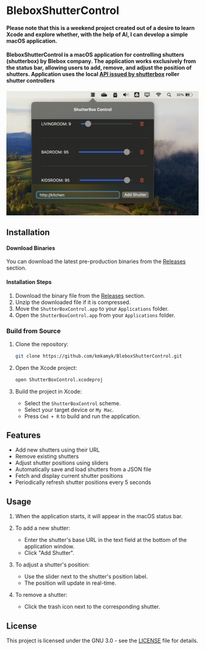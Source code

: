 # BleboxShutterControl
#### Please note that this is a weekend project created out of a desire to learn Xcode and explore whether, with the help of AI, I can develop a simple macOS application.
#### BleboxShutterControl is a macOS application for controlling shutters (shutterbox) by Blebox company. The application works exclusively from the status bar, allowing users to add, remove, and adjust the position of shutters. Application uses the local [API issued by shutterbox](https://technical.blebox.eu/openapi_shutterbox/openAPI_shutterBox_20190911.html) roller shutter controllers 

![Screenshot of BleboxShutterControl](screenshot.png)

## Installation

#### Download Binaries

You can download the latest pre-production binaries from the [Releases](https://github.com/your-username/your-repository/releases) section.

#### Installation Steps

1. Download the binary file from the [Releases](https://github.com/kmkamyk/BleboxShutterControl/releases) section.
2. Unzip the downloaded file if it is compressed.
3. Move the `ShutterBoxControl.app` to your `Applications` folder.
4. Open the `ShutterBoxControl.app` from your `Applications` folder.

### Build from Source

1. Clone the repository:
    ```bash
    git clone https://github.com/kmkamyk/BleboxShutterControl.git
    ```

2. Open the Xcode project:
    ```bash
    open ShutterBoxControl.xcodeproj
    ```

3. Build the project in Xcode:
    - Select the `ShutterBoxControl` scheme.
    - Select your target device or `My Mac`.
    - Press `Cmd + R` to build and run the application.

## Features

- Add new shutters using their URL
- Remove existing shutters
- Adjust shutter positions using sliders
- Automatically save and load shutters from a JSON file
- Fetch and display current shutter positions
- Periodically refresh shutter positions every 5 seconds

## Usage

1. When the application starts, it will appear in the macOS status bar.

2. To add a new shutter:
    - Enter the shutter's base URL in the text field at the bottom of the application window.
    - Click "Add Shutter".

3. To adjust a shutter's position:
    - Use the slider next to the shutter's position label.
    - The position will update in real-time.

4. To remove a shutter:
    - Click the trash icon next to the corresponding shutter.

## License

This project is licensed under the GNU 3.0 - see the [LICENSE](LICENSE) file for details.
